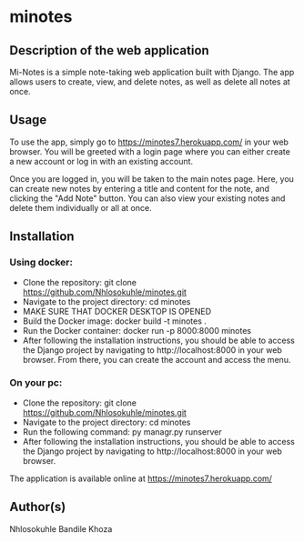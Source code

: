 # minotes

## Description of the web application
Mi-Notes is a simple note-taking web application built with Django. The app allows users to create, view, and delete notes, as well as delete all notes at once.

## Usage
To use the app, simply go to https://minotes7.herokuapp.com/ in your web browser. You will be greeted with a login page where you can either create a new account or log in with an existing account.

Once you are logged in, you will be taken to the main notes page. Here, you can create new notes by entering a title and content for the note, and clicking the "Add Note" button. You can also view your existing notes and delete them individually or all at once.

## Installation
### Using docker:
* Clone the repository: git clone https://github.com/Nhlosokuhle/minotes.git
* Navigate to the project directory: cd minotes
* MAKE SURE THAT DOCKER DESKTOP IS OPENED
* Build the Docker image: docker build -t minotes .
* Run the Docker container: docker run -p 8000:8000 minotes
* After following the installation instructions, you should be able to access the Django project by navigating to http://localhost:8000 in your web browser. From there, you can create the account and access the menu.

### On your pc:
* Clone the repository: git clone https://github.com/Nhlosokuhle/minotes.git
* Navigate to the project directory: cd minotes
* Run the following command: py managr.py runserver
* After following the installation instructions, you should be able to access the Django project by navigating to http://localhost:8000 in your web browser.

The application is available online at https://minotes7.herokuapp.com/

## Author(s)
Nhlosokuhle Bandile Khoza
